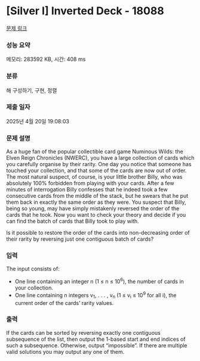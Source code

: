 # [Silver I] Inverted Deck - 18088 

[문제 링크](https://www.acmicpc.net/problem/18088) 

### 성능 요약

메모리: 283592 KB, 시간: 408 ms

### 분류

해 구성하기, 구현, 정렬

### 제출 일자

2025년 4월 20일 19:08:03

### 문제 설명

<p>As a huge fan of the popular collectible card game Numinous Wilds: the Elven Reign Chronicles (NWERC), you have a large collection of cards which you carefully organise by their rarity. One day you notice that someone has touched your collection, and that some of the cards are now out of order. The most natural suspect, of course, is your little brother Billy, who was absolutely 100% forbidden from playing with your cards. After a few minutes of interrogation Billy confesses that he indeed took a few consecutive cards from the middle of the stack, but he swears that he put them back in exactly the same order as they were. You suspect that Billy, being so young, may have simply mistakenly reversed the order of the cards that he took. Now you want to check your theory and decide if you can find the batch of cards that Billy took to play with.</p>

<p>Is it possible to restore the order of the cards into non-decreasing order of their rarity by reversing just one contiguous batch of cards?</p>

### 입력 

 <p>The input consists of:</p>

<ul>
	<li>One line containing an integer n (1 ≤ n ≤ 10<sup>6</sup>), the number of cards in your collection.</li>
	<li>One line containing n integers v<sub>1</sub>, . . . , v<sub>n</sub> (1 ≤ v<sub>i</sub> ≤ 10<sup>9</sup> for all i), the current order of the cards’ rarity values.</li>
</ul>

### 출력 

 <p>If the cards can be sorted by reversing exactly one contiguous subsequence of the list, then output the 1-based start and end indices of such a subsequence. Otherwise, output “impossible”. If there are multiple valid solutions you may output any one of them.</p>

